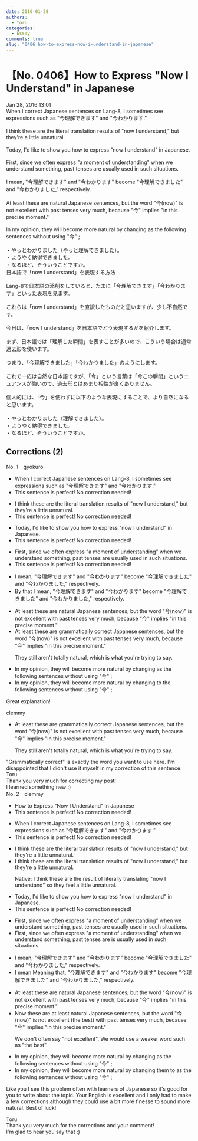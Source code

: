 ```yaml
---
date: 2016-01-28
authors:
  - toru
categories:
  - Essay
comments: true
slug: "0406_how-to-express-now-i-understand-in-japanese"
---
```


# 【No. 0406】How to Express "Now I Understand" in Japanese
<div class="date">Jan 28, 2016 13:01</div>
<div id="post"><div id="body_show_ori">
When I correct Japanese sentences on Lang-8, I sometimes see expressions such as "今理解できます" and "今わかります."<br/><br/>I think these are the literal translation results of "now I understand," but they're a little unnatural.<br/><br/>Today, I'd like to show you how to express "now I understand" in Japanese.<br/><br/>First, since we often express "a moment of understanding" when we understand something, past tenses are usually used in such situations.<br/><br/>I mean, "今理解できます" and "今わかります" become "今理解できました" and "今わかりました," respectively.<br/><br/>At least these are natural Japanese sentences, but the word "今(now)" is not excellent with past tenses very much, because "今" implies "in this precise moment."<br/><br/>In my opinion, they will become more natural by changing as the following sentences without using "今" ;<br/><br/>・やっとわかりました（やっと理解できました）。<br/>・ようやく納得できました。<br/>・なるほど、そういうことですか。
</div></div>

<!-- more -->

<div id="post_ja"><div id="body_show_mo">
日本語で「now I understand」を表現する方法<br/><br/>Lang-8で日本語の添削をしていると、たまに「今理解できます」「今わかります」といった表現を見ます。<br/><br/>これらは「now I understand」を直訳したものだと思いますが、少し不自然です。<br/><br/>今日は、「now I understand」を日本語でどう表現するかを紹介します。<br/><br/>まず、日本語では「理解した瞬間」を表すことが多いので、こういう場合は通常過去形を使います。<br/><br/>つまり、「今理解できました」「今わかりました」のようにします。<br/><br/>これで一応は自然な日本語ですが、「今」という言葉は「今この瞬間」というニュアンスが強いので、過去形とはあまり相性が良くありません。<br/><br/>個人的には、「今」を使わずに以下のような表現にすることで、より自然になると思います。<br/><br/>・やっとわかりました（理解できました）。<br/>・ようやく納得できました。<br/>・なるほど、そういうことですか。
</div></div>

## Corrections (2)
<div id="block"><div class="first_name"> No. 1　<span class="just_name">gyokuro</span></div><div id="block2">
<ul class="correction_field">
<li class="incorrect">When I correct Japanese sentences on Lang-8, I sometimes see expressions such as "今理解できます" and "今わかります."</li>
<li class="corrected perfect">This sentence is perfect! No correction needed!</li>
</ul>
<ul class="correction_field">
<li class="incorrect">I think these are the literal translation results of "now I understand," but they're a little unnatural.</li>
<li class="corrected perfect">This sentence is perfect! No correction needed!</li>
</ul>
<ul class="correction_field">
<li class="incorrect">Today, I'd like to show you how to express "now I understand" in Japanese.</li>
<li class="corrected perfect">This sentence is perfect! No correction needed!</li>
</ul>
<ul class="correction_field">
<li class="incorrect">First, since we often express "a moment of understanding" when we understand something, past tenses are usually used in such situations.</li>
<li class="corrected perfect">This sentence is perfect! No correction needed!</li>
</ul>
<ul class="correction_field">
<li class="incorrect">I mean, "今理解できます" and "今わかります" become "今理解できました" and "今わかりました," respectively.</li>
<li class="corrected correct">
<span class="f_blue">By that I</span> mean, "今理解できます" and "今わかります" become "今理解できました" and "今わかりました," respectively.
</li>
</ul>
<ul class="correction_field">
<li class="incorrect">At least these are natural Japanese sentences, but the word "今(now)" is not excellent with past tenses very much, because "今" implies "in this precise moment."</li>
<li class="corrected correct">
At least these are <span class="f_blue">grammatically correct </span>Japanese sentences, but the word "今(now)" is not excellent with past tenses very much, because "今" implies "in this precise moment."
<p class="correction_comment">They still aren't totally natural, which is what you're trying to say.</p>
</li>
</ul>
<ul class="correction_field">
<li class="incorrect">In my opinion, they will become more natural by changing as the following sentences without using "今" ;</li>
<li class="corrected correct">
In my opinion, they will become more natural by changing <span class="f_red">to </span>the following sentences without using "今" ;
</li>
</ul>
<p class="comment_small">
 Great explanation!
</p>

</div><div class="name"><span class="just_name">clemmy</span><br><div class="quote_field"><ul class="correction_field">
<li class="corrected correct">
At least these are <span class="f_blue">grammatically correct </span>Japanese sentences, but the word "今(now)" is not excellent with past tenses very much, because "今" implies "in this precise moment."
<p class="correction_comment">
They still aren't totally natural, which is what you're trying to say.
</p>
</li>
</ul></div>
"Grammatically correct" is exactly the word you want to use here. I'm disappointed that I didn't use it myself in my correction of this sentence. 
</div>
<div class="name"><span class="just_name">Toru</span><br>
Thank you very much for correcting my post!<br/>I learned something new :)
</div>
</div>
<div id="block"><div class="first_name"> No. 2　<span class="just_name">clemmy</span></div><div id="block2">
<ul class="correction_field">
<li class="incorrect">How to Express "Now I Understand" in Japanese</li>
<li class="corrected perfect">This sentence is perfect! No correction needed!</li>
</ul>
<ul class="correction_field">
<li class="incorrect">When I correct Japanese sentences on Lang-8, I sometimes see expressions such as "今理解できます" and "今わかります."</li>
<li class="corrected perfect">This sentence is perfect! No correction needed!</li>
</ul>
<ul class="correction_field">
<li class="incorrect">I think these are the literal translation results of "now I understand," but they're a little unnatural.</li>
<li class="corrected correct">
I think these are the literal translation <span class="sline"><span class="f_red">results </span></span>of "now I understand," but they're a little unnatural.
<p class="correction_comment">Native: I think these are the result of literally translating "now I understand" so they feel a little unnatural.</p>
</li>
</ul>
<ul class="correction_field">
<li class="incorrect">Today, I'd like to show you how to express "now I understand" in Japanese.</li>
<li class="corrected perfect">This sentence is perfect! No correction needed!</li>
</ul>
<ul class="correction_field">
<li class="incorrect">First, since we often express "a moment of understanding" when we understand something, past tenses are usually used in such situations.</li>
<li class="corrected correct">
First, since we often express "a moment of understanding" when we understand something, past tense<span class="f_red"><span class="sline">s</span></span> <span class="f_red"><span class="sline">are</span></span> <span class="f_blue">is</span> usually used in such situations.
</li>
</ul>
<ul class="correction_field">
<li class="incorrect">I mean, "今理解できます" and "今わかります" become "今理解できました" and "今わかりました," respectively.</li>
<li class="corrected correct">
<span class="f_red"><span class="sline">I mean </span></span><span class="f_blue">Meaning that</span>, "今理解できます" and "今わかります" become "今理解できました" and "今わかりました," respectively.
</li>
</ul>
<ul class="correction_field">
<li class="incorrect">At least these are natural Japanese sentences, but the word "今(now)" is not excellent with past tenses very much, because "今" implies "in this precise moment."</li>
<li class="corrected correct">
<span class="f_blue">Now these are at least </span>natural Japanese sentences, but the word "今(now)" is not excellent (<span class="f_blue">the best</span>) with past tense<span class="f_red"><span class="sline">s very much</span></span>, because "今" implies "in this precise moment."
<p class="correction_comment">We don't often say "not excellent". We would use a weaker word such as "the best".</p>
</li>
</ul>
<ul class="correction_field">
<li class="incorrect">In my opinion, they will become more natural by changing as the following sentences without using "今" ;</li>
<li class="corrected correct">
In my opinion, they will become more natural by changing <span class="f_blue">them to </span><span class="f_red"><span class="sline">as </span></span>the following sentences without using "今" ;
</li>
</ul>
<p class="comment_small">
 Like you I see this problem often with learners of Japanese so it's good for you to write about the topic. Your English is excellent and I only had to make a few corrections although they could use a bit more finesse to sound more natural. Best of luck!
</p>

</div><div class="name"><span class="just_name">Toru</span><br>
Thank you very much for the corrections and your comment!<br/>I'm glad to hear you say that :)
</div>
</div>
